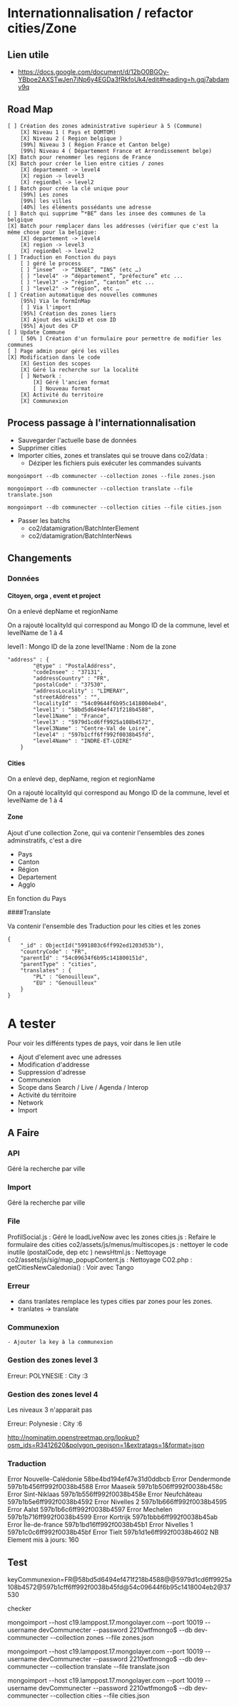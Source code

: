 # Internationnalisation / refactor cities/Zone

## Lien utile

* https://docs.google.com/document/d/12bO0BGOy-YBboe2AXSTwJen7iNp6y4EGDa3fRkfoUk4/edit#heading=h.gqj7abdamv9q

## Road Map

    [ ] Création des zones administrative supèrieur à 5 (Commune)
        [X] Niveau 1 ( Pays et DOMTOM) 
        [X] Niveau 2 ( Region belgique )
        [99%] Niveau 3 ( Région France et Canton belge)
        [99%] Niveau 4 ( Département France et Arrondissement belge)
    [X] Batch pour renommer les regions de France
    [X] Batch pour créer le lien entre cities / zones
        [X] departement -> level4
        [X] region -> level3
        [X] regionBel -> level2
    [ ] Batch pour crée la clé unique pour
        [99%] Les zones
        [99%] les villes 
        [40%] les éléments possédants une adresse
    [ ] Batch qui supprime “*BE“ dans les insee des communes de la belgique
    [X] Batch pour remplacer dans les addresses (vérifier que c'est la même chose pour la belgique: 
        [X] departement -> level4
        [X] region -> level3
        [X] regionBel -> level2
    [ ] Traduction en Fonction du pays
        [ ] géré le process
        [ ] “insee“  -> “INSEE”, “INS” (etc …)
        [ ] "level4" -> “département”, “préfecture” etc ...
        [ ] "level3" -> “région”, “canton” etc ...
        [ ] "level2" -> “région”, etc …
    [ ] Création automatique des nouvelles communes 
        [95%] Via le formInMap
        [ ] Via l'import
        [95%] Création des zones liers
        [X] Ajout des wikiID et osm ID
        [95%] Ajout des CP
    [ ] Update Commune 
        [ 50% ] Création d'un formulaire pour permettre de modifier les communes
    [ ] Page admin pour géré les villes 
    [X] Modification dans le code
        [X] Gestion des scopes
        [X] Géré la recherche sur la localité
        [ ] Network :
        	[X] Géré l'ancien format
        	[ ] Nouveau format
        [X] Activité du territoire
        [X] Communexion

## Process passage à l'internationnalisation 

- Sauvegarder l'actuelle base de données
- Supprimer cities
- Importer cities, zones et translates qui se trouve dans co2/data :
    + Déziper les fichiers puis exécuter les commandes suivants
```
mongoimport --db communecter --collection zones --file zones.json
```

```
mongoimport --db communecter --collection translate --file translate.json
```

```
mongoimport --db communecter --collection cities --file cities.json
```

- Passer les batchs
    - co2/datamigration/BatchInterElement
    - co2/datamigration/BatchInterNews


## Changements

### Données

#### Citoyen, orga , event et project

On a enlevé depName et regionName 

On a rajouté localityId qui correspond au Mongo ID de la commune, level et levelName de 1 à 4

level1 : Mongo ID de la zone
level1Name : Nom de la zone

``` 
"address" : {
        "@type" : "PostalAddress",
        "codeInsee" : "37131",
        "addressCountry" : "FR",
        "postalCode" : "37530",
        "addressLocality" : "LIMERAY",
        "streetAddress" : "",
        "localityId" : "54c09644f6b95c1418004eb4",
        "level1" : "58bd5d6494ef471f218b4588",
        "level1Name" : "France",
        "level3" : "5979d1cd6ff9925a108b4572",
        "level3Name" : "Centre-Val de Loire",
        "level4" : "597b1cff6ff992f0038b45fd",
        "level4Name" : "INDRE-ET-LOIRE"
    }
```

#### Cities

On a enlevé dep, depName, region et regionName 

On a rajouté localityId qui correspond au Mongo ID de la commune, level et levelName de 1 à 4

#### Zone 

Ajout d'une collection Zone, qui va contenir l'ensembles des zones adminstratifs, c'est a dire 
- Pays
- Canton
- Région
- Departement 
- Agglo

En fonction du Pays

####Translate

Va contenir l'ensemble des Traduction pour les cities et les zones

```
{
    "_id" : ObjectId("5991803c6ff992ed1203d53b"),
    "countryCode" : "FR",
    "parentId" : "54c09634f6b95c141800151d",
    "parentType" : "cities",
    "translates" : {
        "PL" : "Genouilleux",
        "EU" : "Genouilleux"
    }
}

```

# A tester

Pour voir les différents types de pays, voir dans le lien utile

- Ajout d'element avec une adresses
- Modification d'addresse
- Suppression d'adresse
- Communexion
- Scope dans Search / Live / Agenda / Interop
- Activité du térritoire
- Network
- Import


## A Faire

### API 

Géré la recherche par ville

### Import 

Géré la recherche par ville

### File

ProfilSocial.js : Géré le loadLiveNow avec les zones
cities.js : Refaire le formulaire des cities
co2/assets/js/menus/multiscopes.js : nettoyer le code inutile (postalCode, dep etc )
newsHtml.js : Nettoyage
co2/assets/js/sig/map_popupContent.js : Nettoyage
CO2.php : getCitiesNewCaledonia() : Voir avec Tango

### Erreur
- dans tranlates remplace les types cities par zones pour les zones.
- tranlates -> translate

### Communexion
    - Ajouter la key à la communexion

### Gestion des zones level 3

Erreur: POLYNESIE : City :3

### Gestion des zones level 4

Les niveaux 3 n'apparait pas 

Erreur: Polynesie : City :6

http://nominatim.openstreetmap.org/lookup?osm_ids=R3412620&polygon_geojson=1&extratags=1&format=json

### Traduction 
Error Nouvelle-Calédonie 58be4bd194ef47e31d0ddbcb
Error Dendermonde 597b1b456ff992f0038b4588
Error Maaseik 597b1b506ff992f0038b458c
Error Sint-Niklaas 597b1b556ff992f0038b458e
Error Neufchâteau 597b1b5e6ff992f0038b4592
Error Nivelles 2 597b1b666ff992f0038b4595
Error Aalst 597b1b6c6ff992f0038b4597
Error Mechelen 597b1b716ff992f0038b4599
Error Kortrijk 597b1bbb6ff992f0038b45ab
Error Île-de-france 597b1bd16ff992f0038b45b1
Error Nivelles 1 597b1c0c6ff992f0038b45bf
Error Tielt 597b1d1e6ff992f0038b4602
NB Element mis à jours: 160

## Test

keyCommunexion=FR@58bd5d6494ef471f218b4588@@5979d1cd6ff9925a108b4572@597b1cff6ff992f0038b45fd@54c09644f6b95c1418004eb2@37530

checker 




mongoimport --host c19.lamppost.17.mongolayer.com --port 10019 --username devCommunecter --password 2210wtfmongo$ --db dev-communecter --collection zones --file zones.json
      
mongoimport --host c19.lamppost.17.mongolayer.com --port 10019 --username devCommunecter --password 2210wtfmongo$ --db dev-communecter --collection translate --file translate.json

mongoimport --host c19.lamppost.17.mongolayer.com --port 10019 --username devCommunecter --password 2210wtfmongo$ --db dev-communecter --collection cities --file cities.json